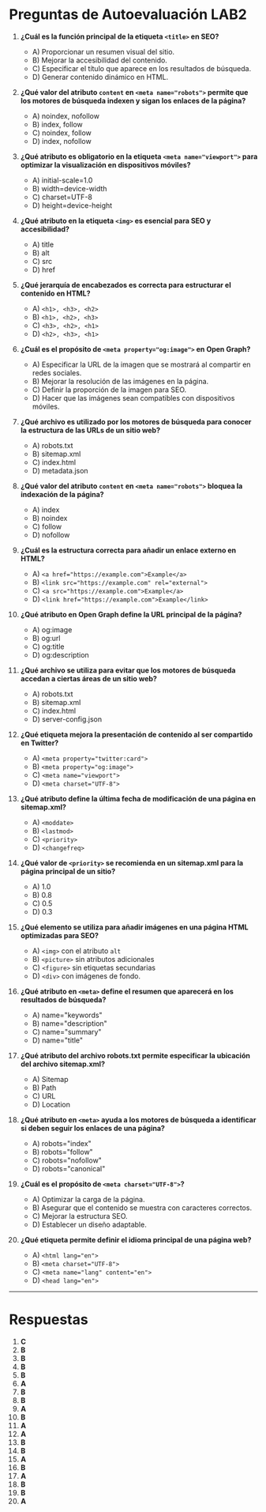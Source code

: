 # Preguntas de Autoevaluación LAB2

1. **¿Cuál es la función principal de la etiqueta `<title>` en SEO?**  
   - A) Proporcionar un resumen visual del sitio.  
   - B) Mejorar la accesibilidad del contenido.  
   - C) Especificar el título que aparece en los resultados de búsqueda.  
   - D) Generar contenido dinámico en HTML.  

2. **¿Qué valor del atributo `content` en `<meta name="robots">` permite que los motores de búsqueda indexen y sigan los enlaces de la página?**  
   - A) noindex, nofollow  
   - B) index, follow  
   - C) noindex, follow  
   - D) index, nofollow  

3. **¿Qué atributo es obligatorio en la etiqueta `<meta name="viewport">` para optimizar la visualización en dispositivos móviles?**  
   - A) initial-scale=1.0  
   - B) width=device-width  
   - C) charset=UTF-8  
   - D) height=device-height  

4. **¿Qué atributo en la etiqueta `<img>` es esencial para SEO y accesibilidad?**  
   - A) title  
   - B) alt  
   - C) src  
   - D) href  

5. **¿Qué jerarquía de encabezados es correcta para estructurar el contenido en HTML?**  
   - A) `<h1>, <h3>, <h2>`  
   - B) `<h1>, <h2>, <h3>`  
   - C) `<h3>, <h2>, <h1>`  
   - D) `<h2>, <h3>, <h1>`  

6. **¿Cuál es el propósito de `<meta property="og:image">` en Open Graph?**  
   - A) Especificar la URL de la imagen que se mostrará al compartir en redes sociales.  
   - B) Mejorar la resolución de las imágenes en la página.  
   - C) Definir la proporción de la imagen para SEO.  
   - D) Hacer que las imágenes sean compatibles con dispositivos móviles.  

7. **¿Qué archivo es utilizado por los motores de búsqueda para conocer la estructura de las URLs de un sitio web?**  
   - A) robots.txt  
   - B) sitemap.xml  
   - C) index.html  
   - D) metadata.json  

8. **¿Qué valor del atributo `content` en `<meta name="robots">` bloquea la indexación de la página?**  
   - A) index  
   - B) noindex  
   - C) follow  
   - D) nofollow  

9. **¿Cuál es la estructura correcta para añadir un enlace externo en HTML?**  
   - A) `<a href="https://example.com">Example</a>`  
   - B) `<link src="https://example.com" rel="external">`  
   - C) `<a src="https://example.com">Example</a>`  
   - D) `<link href="https://example.com">Example</link>`  

10. **¿Qué atributo en Open Graph define la URL principal de la página?**  
    - A) og:image  
    - B) og:url  
    - C) og:title  
    - D) og:description  

11. **¿Qué archivo se utiliza para evitar que los motores de búsqueda accedan a ciertas áreas de un sitio web?**  
    - A) robots.txt  
    - B) sitemap.xml  
    - C) index.html  
    - D) server-config.json  

12. **¿Qué etiqueta mejora la presentación de contenido al ser compartido en Twitter?**  
    - A) `<meta property="twitter:card">`  
    - B) `<meta property="og:image">`  
    - C) `<meta name="viewport">`  
    - D) `<meta charset="UTF-8">`  

13. **¿Qué atributo define la última fecha de modificación de una página en sitemap.xml?**  
    - A) `<moddate>`  
    - B) `<lastmod>`  
    - C) `<priority>`  
    - D) `<changefreq>`  

14. **¿Qué valor de `<priority>` se recomienda en un sitemap.xml para la página principal de un sitio?**  
    - A) 1.0  
    - B) 0.8  
    - C) 0.5  
    - D) 0.3  

15. **¿Qué elemento se utiliza para añadir imágenes en una página HTML optimizadas para SEO?**  
    - A) `<img>` con el atributo `alt`  
    - B) `<picture>` sin atributos adicionales  
    - C) `<figure>` sin etiquetas secundarias  
    - D) `<div>` con imágenes de fondo.  

16. **¿Qué atributo en `<meta>` define el resumen que aparecerá en los resultados de búsqueda?**  
    - A) name="keywords"  
    - B) name="description"  
    - C) name="summary"  
    - D) name="title"  

17. **¿Qué atributo del archivo robots.txt permite especificar la ubicación del archivo sitemap.xml?**  
    - A) Sitemap  
    - B) Path  
    - C) URL  
    - D) Location  

18. **¿Qué atributo en `<meta>` ayuda a los motores de búsqueda a identificar si deben seguir los enlaces de una página?**  
    - A) robots="index"  
    - B) robots="follow"  
    - C) robots="nofollow"  
    - D) robots="canonical"  

19. **¿Cuál es el propósito de `<meta charset="UTF-8">`?**  
    - A) Optimizar la carga de la página.  
    - B) Asegurar que el contenido se muestra con caracteres correctos.  
    - C) Mejorar la estructura SEO.  
    - D) Establecer un diseño adaptable.  

20. **¿Qué etiqueta permite definir el idioma principal de una página web?**  
    - A) `<html lang="en">`  
    - B) `<meta charset="UTF-8">`  
    - C) `<meta name="lang" content="en">`  
    - D) `<head lang="en">`  

---

# Respuestas

1. **C**  
2. **B**  
3. **B**  
4. **B**  
5. **B**  
6. **A**  
7. **B**  
8. **B**  
9. **A**  
10. **B**  
11. **A**  
12. **A**  
13. **B**  
14. **B**  
15. **A**  
16. **B**  
17. **A**  
18. **B**  
19. **B**  
20. **A**  

